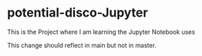 # potential-disco-Jupyter
This is the Project where I am learning the Jupyter Notebook uses

This change should reflect in main but not in master.
